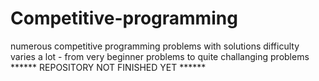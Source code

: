 # Competitive-programming
numerous competitive programming problems with solutions
difficulty varies a lot - from very beginner problems to quite challanging problems
****** REPOSITORY NOT FINISHED YET ******
